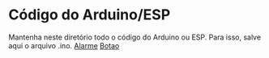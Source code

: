 # Código do Arduino/ESP

Mantenha neste diretório todo o código do Arduino ou ESP. Para isso, salve aqui o arquivo .ino.
[Alarme](./alarme_conexao.ino)
[Botao](./teste_conexao.ino)
